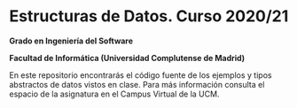 # Estructuras de Datos. Curso 2020/21

**Grado en Ingeniería del Software**

**Facultad de Informática (Universidad Complutense de Madrid)**


En este repositorio encontrarás el código fuente de los ejemplos y tipos abstractos de datos vistos en clase. Para más información consulta el espacio de la asignatura en el Campus Virtual de la UCM.

